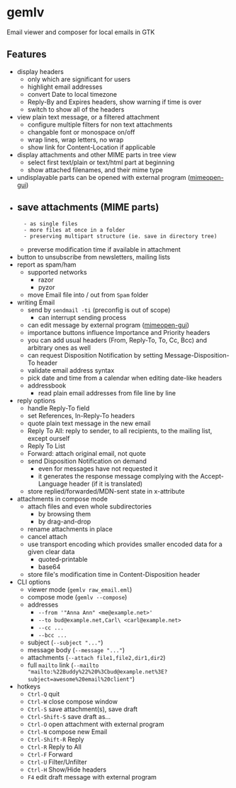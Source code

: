 # gemlv
Email viewer and composer for local emails in GTK

## Features

- display headers
	- only which are significant for users
	- highlight email addresses
	- convert Date to local timezone
	- Reply-By and Expires headers, show warning if time is over
	- switch to show all of the headers
- view plain text message, or a filtered attachment
	- configure multiple filters for non text attachments
	- changable font or monospace on/off
	- wrap lines, wrap letters, no wrap
	- show link for Content-Location if applicable
- display attachments and other MIME parts in tree view
	- select first text/plain or text/html part at beginning
	- show attached filenames, and their mime type
- undisplayable parts can be opened with external program ([mimeopen-gui](https://github.com/bAndie91/mimeopen-gui))
- save attachments (MIME parts)
	-
		- as single files
		- more files at once in a folder
		- preserving multipart structure (ie. save in directory tree)
	- preverse modification time if available in attachment
- button to unsubscribe from newsletters, mailing lists
- report as spam/ham
	- supported networks
		- razor
		- pyzor
	- move Email file into / out from ```Spam``` folder
- writing Email
	- send by ```sendmail -ti``` (preconfig is out of scope)
		- can interrupt sending process
	- can edit message by external program ([mimeopen-gui](https://github.com/bAndie91/mimeopen-gui))
	- importance buttons influence Importance and Priority headers
	- you can add usual headers (From, Reply-To, To, Cc, Bcc) and arbitrary ones as well
	- can request Disposition Notification by setting Message-Disposition-To header
	- validate email address syntax
	- pick date and time from a calendar when editing date-like headers
	- addressbook
		- read plain email addresses from file line by line
- reply options
	- handle Reply-To field
	- set References, In-Reply-To headers
	- quote plain text message in the new email
	- Reply To All: reply to sender, to all recipients, to the mailing list, except ourself
	- Reply To List
	- Forward: attach original email, not quote
	- send Disposition Notification on demand
		- even for messages have not requested it
		- it generates the response message complying with the Accept-Language header (if it is translated)
	- store replied/forwarded/MDN-sent state in x-attribute
- attachments in compose mode
	- attach files and even whole subdirectories
		- by browsing them
		- by drag-and-drop
	- rename attachments in place
	- cancel attach
	- use transport encoding which provides smaller encoded data for a given clear data
		- quoted-printable
		- base64
	- store file's modification time in Content-Disposition header
- CLI options
	- viewer mode (```gemlv raw_email.eml```)
	- compose mode (```gemlv --compose```)
	- addresses
		- ```--from '"Anna Ann" <me@example.net>'```
		- ```--to bud@example.net,Carl\ <carl@example.net>```
		- ```--cc ...```
		- ```--bcc ...```
	- subject (```--subject "..."```)
	- message body (```--message "..."```)
	- attachments (```--attach file1,file2,dir1,dir2```)
	- full ```mailto``` link (```--mailto "mailto:%22Buddy%22%20%3Cbud@example.net%3E?subject=awesome%20email%20client"```)
- hotkeys
	- ```Ctrl-Q``` quit
	- ```Ctrl-W``` close compose window
	- ```Ctrl-S``` save attachment(s), save draft
	- ```Ctrl-Shift-S``` save draft as...
	- ```Ctrl-O``` open attachment with external program
	- ```Ctrl-N``` compose new Email
	- ```Ctrl-Shift-R``` Reply
	- ```Ctrl-R``` Reply to All
	- ```Ctrl-F``` Forward
	- ```Ctrl-U``` Filter/Unfilter
	- ```Ctrl-H``` Show/Hide headers
	- ```F4``` edit draft message with external program
